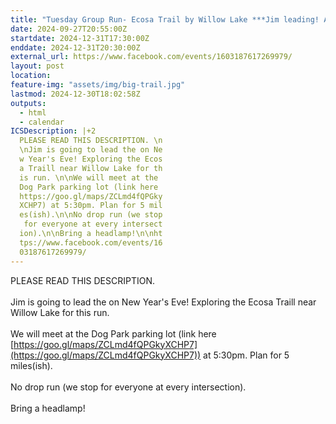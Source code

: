 ```yaml
---
title: "Tuesday Group Run- Ecosa Trail by Willow Lake ***Jim leading! At 5:30***"
date: 2024-09-27T20:55:00Z
startdate: 2024-12-31T17:30:00Z
enddate: 2024-12-31T20:30:00Z
external_url: https://www.facebook.com/events/1603187617269979/
layout: post
location: 
feature-img: "assets/img/big-trail.jpg"
lastmod: 2024-12-30T18:02:58Z
outputs:
  - html
  - calendar
ICSDescription: |+2
  PLEASE READ THIS DESCRIPTION. \n  \nJim is going to lead the on Ne  w Year's Eve! Exploring the Ecos  a Traill near Willow Lake for th  is run. \n\nWe will meet at the   Dog Park parking lot (link here   https://goo.gl/maps/ZCLmd4fQPGky  XCHP7) at 5:30pm. Plan for 5 mil  es(ish).\n\nNo drop run (we stop   for everyone at every intersect  ion).\n\nBring a headlamp!\n\nht  tps://www.facebook.com/events/16  03187617269979/
---
```


PLEASE READ THIS DESCRIPTION. <br>
  <br>
  Jim is going to lead the on New Year's Eve! Exploring the Ecosa Traill near Willow Lake for this run. <br>
  <br>
  We will meet at the Dog Park parking lot (link here [https://goo.gl/maps/ZCLmd4fQPGkyXCHP7](https://goo.gl/maps/ZCLmd4fQPGkyXCHP7)) at 5&#58;30pm. Plan for 5 miles(ish).<br>
  <br>
  No drop run (we stop for everyone at every intersection).<br>
  <br>
  Bring a headlamp!<br>
  <br>
  
